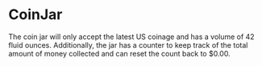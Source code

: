 # CoinJar
 The coin jar will only accept the latest US coinage and has a volume of 42 fluid ounces. Additionally, the jar has a counter to keep track of the total amount of money collected and can reset the count back to $0.00.
